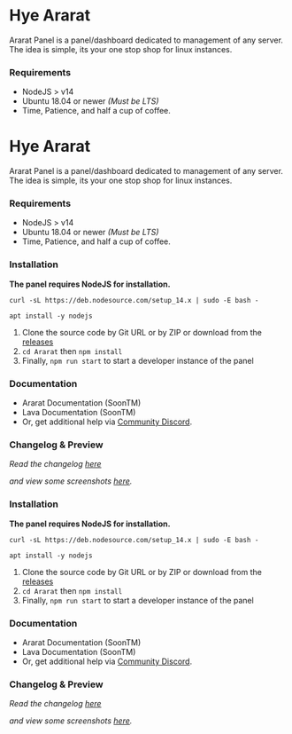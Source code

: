 # Hye Ararat

Ararat Panel is a panel/dashboard dedicated to management of any server. The idea is simple, its your one stop shop for linux instances.

### Requirements

- NodeJS > v14
- Ubuntu 18.04 or newer _(Must be LTS)_
- Time, Patience, and half a cup of coffee.

# Hye Ararat

Ararat Panel is a panel/dashboard dedicated to management of any server. The idea is simple, its your one stop shop for linux instances.

### Requirements

- NodeJS > v14
- Ubuntu 18.04 or newer _(Must be LTS)_
- Time, Patience, and half a cup of coffee.

### Installation

**The panel requires NodeJS for installation.**

```
curl -sL https://deb.nodesource.com/setup_14.x | sudo -E bash -
```

```
apt install -y nodejs
```

1. Clone the source code by Git URL or by ZIP or download from the [releases](https://github.com/Hye-Organization/Ararat/releases)
2. `cd Ararat` then `npm install`
3. Finally, `npm run start` to start a developer instance of the panel

### Documentation

- Ararat Documentation (SoonTM)
- Lava Documentation (SoonTM)
- Or, get additional help via [Community Discord](https://discord.gg/9HTSYDv58N).

### Changelog & Preview

_Read the changelog [here]()_

_and view some screenshots [here]()._

### Installation

**The panel requires NodeJS for installation.**

```
curl -sL https://deb.nodesource.com/setup_14.x | sudo -E bash -
```

```
apt install -y nodejs
```

1. Clone the source code by Git URL or by ZIP or download from the [releases](https://github.com/Hye-Organization/Ararat/releases)
2. `cd Ararat` then `npm install`
3. Finally, `npm run start` to start a developer instance of the panel

### Documentation

- Ararat Documentation (SoonTM)
- Lava Documentation (SoonTM)
- Or, get additional help via [Community Discord](https://discord.gg/9HTSYDv58N).

### Changelog & Preview

_Read the changelog [here]()_

_and view some screenshots [here]()._
